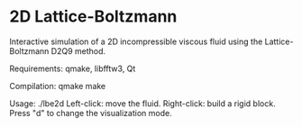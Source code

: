 # 2D Lattice-Boltzmann

Interactive simulation of a 2D incompressible viscous fluid using the Lattice-Boltzmann D2Q9 method.

Requirements: qmake, libfftw3, Qt

Compilation:
	qmake
	make

Usage:
	./lbe2d
	Left-click: move the fluid.
	Right-click: build a rigid block. 
	Press "d" to change the visualization mode.
